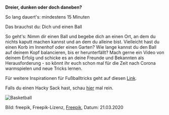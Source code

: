 **Dreier, dunken oder doch daneben?**

So lang dauert's: mindestens 15 Minuten

Das brauchst du: Dich und einen Ball

So geht's: Nimm dir einen Ball und begebe dich an einen Ort, an dem du nichts kaputt machen kannst und an dem du alleine bist. Vielleicht hast du einen Korb im Innenhof oder einen Garten? Wie lange kannst du den Ball auf deinem Kopf balancieren, bis er herunterfällt? Mach gerne ein Video von deinem Erfolg und schicke es an deine Freunde und Bekannten als Herausforderung - so könnt ihr euch schon mal für die Zeit nach Corona warmspielen und neue Tricks lernen. 

Für weitere Inspirationen für Fußballtricks geht auf diesen [Link](https://www.youtube.com/watch?v=dWIqldH71lI). 

Falls du einen Hacky Sack hast, schau [hier](https://www.youtube.com/watch?v=_MfoxBPT-YY) mal rein.

![Basketball](https://image.freepik.com/vektoren-kostenlos/hand-gezeichnet-basketballkorb-hintergrund_23-2147613511.jpg)

Bild: freepik, Freepik-Lizenz, [Freepik](https://de.freepik.com/vektoren-kostenlos/hand-gezeichnet-basketballkorb-hintergrund_1081786.htm#query=Basketball&position=34), Datum: 21.03.2020

